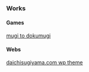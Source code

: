 ### Works

#### Games

[mugi to dokumugi](https://github.com/daichisugiyama/mugi)

#### Webs

[daichisugiyama.com wp theme](https://github.com/daichisugiyama/ds-theme)

